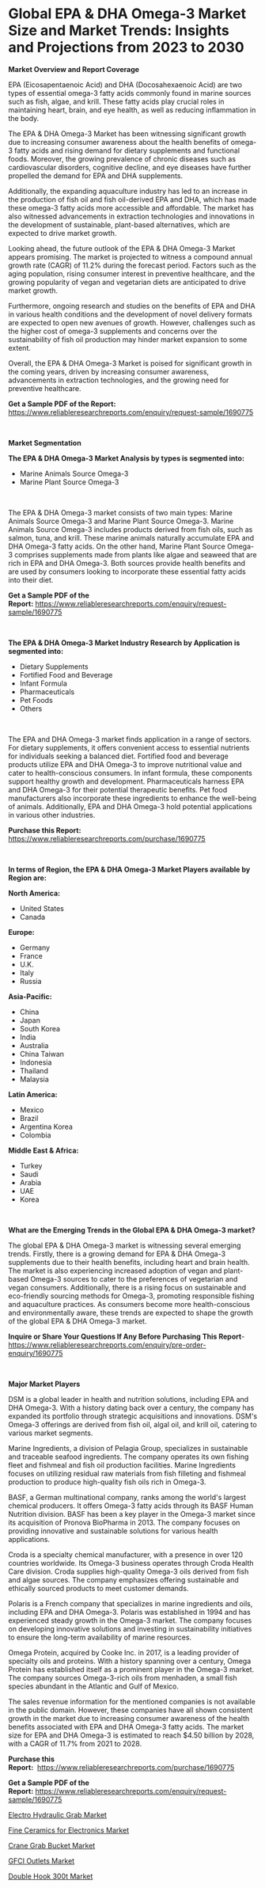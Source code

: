 <p><h1>Global EPA & DHA Omega-3 Market Size and Market Trends: Insights and Projections from 2023 to 2030</h1></p><p><strong>Market Overview and Report Coverage</strong></p>
<p><p>EPA (Eicosapentaenoic Acid) and DHA (Docosahexaenoic Acid) are two types of essential omega-3 fatty acids commonly found in marine sources such as fish, algae, and krill. These fatty acids play crucial roles in maintaining heart, brain, and eye health, as well as reducing inflammation in the body.</p><p>The EPA & DHA Omega-3 Market has been witnessing significant growth due to increasing consumer awareness about the health benefits of omega-3 fatty acids and rising demand for dietary supplements and functional foods. Moreover, the growing prevalence of chronic diseases such as cardiovascular disorders, cognitive decline, and eye diseases have further propelled the demand for EPA and DHA supplements.</p><p>Additionally, the expanding aquaculture industry has led to an increase in the production of fish oil and fish oil-derived EPA and DHA, which has made these omega-3 fatty acids more accessible and affordable. The market has also witnessed advancements in extraction technologies and innovations in the development of sustainable, plant-based alternatives, which are expected to drive market growth.</p><p>Looking ahead, the future outlook of the EPA & DHA Omega-3 Market appears promising. The market is projected to witness a compound annual growth rate (CAGR) of 11.2% during the forecast period. Factors such as the aging population, rising consumer interest in preventive healthcare, and the growing popularity of vegan and vegetarian diets are anticipated to drive market growth.</p><p>Furthermore, ongoing research and studies on the benefits of EPA and DHA in various health conditions and the development of novel delivery formats are expected to open new avenues of growth. However, challenges such as the higher cost of omega-3 supplements and concerns over the sustainability of fish oil production may hinder market expansion to some extent.</p><p>Overall, the EPA & DHA Omega-3 Market is poised for significant growth in the coming years, driven by increasing consumer awareness, advancements in extraction technologies, and the growing need for preventive healthcare.</p></p>
<p><strong>Get a Sample PDF of the Report:</strong> <a href="https://www.reliableresearchreports.com/enquiry/request-sample/1690775">https://www.reliableresearchreports.com/enquiry/request-sample/1690775</a></p>
<p>&nbsp;</p>
<p><strong>Market Segmentation</strong></p>
<p><strong>The EPA & DHA Omega-3 Market Analysis by types is segmented into:</strong></p>
<p><ul><li>Marine Animals Source Omega-3</li><li>Marine Plant Source Omega-3</li></ul></p>
<p>&nbsp;</p>
<p><p>The EPA & DHA Omega-3 market consists of two main types: Marine Animals Source Omega-3 and Marine Plant Source Omega-3. Marine Animals Source Omega-3 includes products derived from fish oils, such as salmon, tuna, and krill. These marine animals naturally accumulate EPA and DHA Omega-3 fatty acids. On the other hand, Marine Plant Source Omega-3 comprises supplements made from plants like algae and seaweed that are rich in EPA and DHA Omega-3. Both sources provide health benefits and are used by consumers looking to incorporate these essential fatty acids into their diet.</p></p>
<p><strong>Get a Sample PDF of the Report:</strong>&nbsp;<a href="https://www.reliableresearchreports.com/enquiry/request-sample/1690775">https://www.reliableresearchreports.com/enquiry/request-sample/1690775</a></p>
<p>&nbsp;</p>
<p><strong>The EPA & DHA Omega-3 Market Industry Research by Application is segmented into:</strong></p>
<p><ul><li>Dietary Supplements</li><li>Fortified Food and Beverage</li><li>Infant Formula</li><li>Pharmaceuticals</li><li>Pet Foods</li><li>Others</li></ul></p>
<p>&nbsp;</p>
<p><p>The EPA and DHA Omega-3 market finds application in a range of sectors. For dietary supplements, it offers convenient access to essential nutrients for individuals seeking a balanced diet. Fortified food and beverage products utilize EPA and DHA Omega-3 to improve nutritional value and cater to health-conscious consumers. In infant formula, these components support healthy growth and development. Pharmaceuticals harness EPA and DHA Omega-3 for their potential therapeutic benefits. Pet food manufacturers also incorporate these ingredients to enhance the well-being of animals. Additionally, EPA and DHA Omega-3 hold potential applications in various other industries.</p></p>
<p><strong>Purchase this Report:</strong>&nbsp; <a href="https://www.reliableresearchreports.com/purchase/1690775">https://www.reliableresearchreports.com/purchase/1690775</a></p>
<p>&nbsp;</p>
<p><strong>In terms of Region, the EPA & DHA Omega-3 Market Players available by Region are:</strong></p>
<p>
    <p> <strong> North America: </strong>
        <ul>
            <li>United States</li>
            <li>Canada</li>
        </ul>
        </p> 
    <p> <strong> Europe: </strong>
        <ul>
            <li>Germany</li>
            <li>France</li>
            <li>U.K.</li>
            <li>Italy</li>
            <li>Russia</li>
        </ul>
        </p> 
    <p> <strong> Asia-Pacific: </strong>
        <ul>
            <li>China</li>
            <li>Japan</li>
            <li>South Korea</li>
            <li>India</li>
            <li>Australia</li>
            <li>China Taiwan</li>
            <li>Indonesia</li>
            <li>Thailand</li>
            <li>Malaysia</li>
        </ul>
        </p> 
    <p> <strong> Latin America: </strong>
        <ul>
            <li>Mexico</li>
            <li>Brazil</li>
            <li>Argentina Korea</li>
            <li>Colombia</li>
        </ul>
        </p> 
    <p> <strong> Middle East & Africa: </strong>
        <ul>
            <li>Turkey</li>
            <li>Saudi</li>
            <li>Arabia</li>
            <li>UAE</li>
            <li>Korea</li>
        </ul>
    </p>
    </p>
<p>&nbsp;</p>
<p><strong>What are the Emerging Trends in the Global EPA & DHA Omega-3 market?</strong></p>
<p><p>The global EPA & DHA Omega-3 market is witnessing several emerging trends. Firstly, there is a growing demand for EPA & DHA Omega-3 supplements due to their health benefits, including heart and brain health. The market is also experiencing increased adoption of vegan and plant-based Omega-3 sources to cater to the preferences of vegetarian and vegan consumers. Additionally, there is a rising focus on sustainable and eco-friendly sourcing methods for Omega-3, promoting responsible fishing and aquaculture practices. As consumers become more health-conscious and environmentally aware, these trends are expected to shape the growth of the global EPA & DHA Omega-3 market.</p></p>
<p><strong>Inquire or Share Your Questions If Any Before Purchasing This Report</strong>- <a href="https://www.reliableresearchreports.com/enquiry/pre-order-enquiry/1690775">https://www.reliableresearchreports.com/enquiry/pre-order-enquiry/1690775</a></p>
<p>&nbsp;</p>
<p><strong>Major Market Players</strong></p>
<p><p>DSM is a global leader in health and nutrition solutions, including EPA and DHA Omega-3. With a history dating back over a century, the company has expanded its portfolio through strategic acquisitions and innovations. DSM's Omega-3 offerings are derived from fish oil, algal oil, and krill oil, catering to various market segments.</p><p>Marine Ingredients, a division of Pelagia Group, specializes in sustainable and traceable seafood ingredients. The company operates its own fishing fleet and fishmeal and fish oil production facilities. Marine Ingredients focuses on utilizing residual raw materials from fish filleting and fishmeal production to produce high-quality fish oils rich in Omega-3.</p><p>BASF, a German multinational company, ranks among the world's largest chemical producers. It offers Omega-3 fatty acids through its BASF Human Nutrition division. BASF has been a key player in the Omega-3 market since its acquisition of Pronova BioPharma in 2013. The company focuses on providing innovative and sustainable solutions for various health applications.</p><p>Croda is a specialty chemical manufacturer, with a presence in over 120 countries worldwide. Its Omega-3 business operates through Croda Health Care division. Croda supplies high-quality Omega-3 oils derived from fish and algae sources. The company emphasizes offering sustainable and ethically sourced products to meet customer demands.</p><p>Polaris is a French company that specializes in marine ingredients and oils, including EPA and DHA Omega-3. Polaris was established in 1994 and has experienced steady growth in the Omega-3 market. The company focuses on developing innovative solutions and investing in sustainability initiatives to ensure the long-term availability of marine resources.</p><p>Omega Protein, acquired by Cooke Inc. in 2017, is a leading provider of specialty oils and proteins. With a history spanning over a century, Omega Protein has established itself as a prominent player in the Omega-3 market. The company sources Omega-3-rich oils from menhaden, a small fish species abundant in the Atlantic and Gulf of Mexico.</p><p>The sales revenue information for the mentioned companies is not available in the public domain. However, these companies have all shown consistent growth in the market due to increasing consumer awareness of the health benefits associated with EPA and DHA Omega-3 fatty acids. The market size for EPA and DHA Omega-3 is estimated to reach $4.50 billion by 2028, with a CAGR of 11.7% from 2021 to 2028.</p></p>
<p><strong>Purchase this Report:</strong>&nbsp;&nbsp;<a href="https://www.reliableresearchreports.com/purchase/1690775">https://www.reliableresearchreports.com/purchase/1690775</a></p>
<p></p>
<p><strong>Get a Sample PDF of the Report:</strong>&nbsp;<a href="https://www.reliableresearchreports.com/enquiry/request-sample/1690775">https://www.reliableresearchreports.com/enquiry/request-sample/1690775</a></p>
<p><p><a href="https://www.linkedin.com/pulse/electro-hydraulic-grab-market-size-share-global-analysis-report-msfye/">Electro Hydraulic Grab Market</a></p><p><a href="https://medium.com/@edenkrajcik/fine-ceramics-for-electronics-market-competitive-analysis-market-trends-and-forecast-to-2030-e4f04b425b89">Fine Ceramics for Electronics Market</a></p><p><a href="https://www.linkedin.com/pulse/crane-grab-bucket-market-research-report-provides-thorough-35sje/">Crane Grab Bucket Market</a></p><p><a href="https://medium.com/@jensenklein/gfci-outlets-market-trends-forecast-and-competitive-analysis-to-2030-e0755ef572df">GFCI Outlets Market</a></p><p><a href="https://www.linkedin.com/pulse/double-hook-300t-market-size-share-global-analysis/">Double Hook 300t Market</a></p></p>